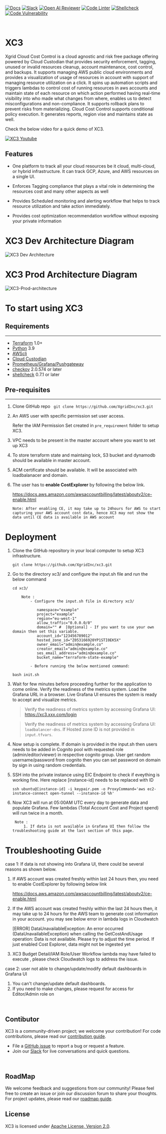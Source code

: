 <br>

[![Docs](https://img.shields.io/badge/docs-latest-blue)](https://github.com/XgridInc/xc3)
[![Slack](https://slackin.px.dev/badge.svg)](https://app.slack.com/client/T055VHJ0087/C0571UK3SBG)
[![Open AI Reviewer](https://github.com/XgridInc/xc3/actions/workflows/openai-pr-reviewer.yml/badge.svg)](https://github.com/XgridInc/xc3/actions/workflows/openai-pr-reviewer.yml)
[![Code Linter](https://github.com/XgridInc/xc3/actions/workflows/linter.yml/badge.svg)](https://github.com/XgridInc/xc3/actions/workflows/linter.yml)
[![Shellcheck](https://github.com/XgridInc/xc3/actions/workflows/shellcheck.yml/badge.svg)](https://github.com/XgridInc/xc3/actions/workflows/shellcheck.yml)
[![Code Vulnerability](https://github.com/XgridInc/xc3/actions/workflows/checkov.yml/badge.svg)](https://github.com/XgridInc/xc3/actions/workflows/checkov.yml)

<br>

# XC3

Xgrid Cloud Cost Control is a cloud agnostic and risk free package offering powered by Cloud Custodian that provides security enforcement, tagging, unused or invalid resources cleanup, account maintenance, cost control, and backups. It supports managing AWS public cloud environments and provides a visualization of usage of resources in account with support of managing resource utilization on a click. It spins up automation scripts and triggers lambdas to control cost of running resources in aws accounts and maintain state of each resource on which action performed having real-time visibility into who made what changes from where, enables us to detect misconfigurations and non-compliance. It supports rollback plans to prevent risks from materializing. Cloud Cost Control supports conditional policy execution. It generates reports, region vise and maintains state as well.

Check the below video for a quick demo of XC3.

[![XC3 Youtube](https://user-images.githubusercontent.com/114464405/229470468-ab186c9a-c475-40f2-9758-b89a7a3555d9.png)](https://www.youtube.com/watch?v=K4eEcl3wTZ0)

## Features

- One platform to track all your cloud resources be it cloud, multi-cloud, or hybrid infrastructure. It can track GCP, Azure, and AWS resources on a single UI.

- Enforces Tagging compliance that plays a vital role in determining the resources cost and many other aspects as well

- Provides Scheduled monitoring and alerting workflow that helps to track resource utilization and take action immediately.

- Provides cost optimization recommendation workflow without exposing your private information

# XC3 Dev Architecture Diagram

![XC3 Dev Architecture](https://github.com/XgridInc/xc3/assets/138758061/8bd4a8f3-ee54-44ee-a152-865d7ce6bb2b)

# XC3 Prod Architecture Diagram
 
![XC3-Prod-architecture](https://github.com/XgridInc/xc3/assets/122358742/1f9b1c1e-92ca-4b2e-af17-8465214f25e9)

# To start using XC3

## Requirements

---

- [Terraform](https://www.terraform.io/downloads.html) 1.0+
- [Python](https://www.python.org/downloads) 3.9
- [AWScli](https://docs.aws.amazon.com/cli/latest/userguide/cli-chap-install.html)
- [Cloud Custodian](https://cloudcustodian.io/docs/quickstart/index.html#install-cloud-custodian)
- [Prometheus/Grafana/Pushgateway](https://github.com/Einsteinish/Docker-Compose-Prometheus-and-Grafana.git)
- [checkov](https://github.com/bridgecrewio/checkov) 2.0.574 or later
- [shellcheck](https://github.com/koalaman/shellcheck) 0.7.1 or later

## Pre-requisites

---

1. Clone GitHub repo
   ` git clone https://github.com/XgridInc/xc3.git`
2. An AWS user with specific permission set user access.

   Refer the IAM Permission Set created in `pre_requirement` folder to setup XC3.

3. VPC needs to be present in the master account where you want to set up XC3


4. To store terraform state and maintaing lock, S3 bucket and dynamodb should be available in master account.

5. ACM certificate should be available. It will be associated with loadbalanacer and domain.

6. The user has to **enable CostExplorer** by following the below link.

   https://docs.aws.amazon.com/awsaccountbilling/latest/aboutv2/ce-enable.html

   ```
   Note: After enabling CE, it may take up to 24hours for AWS to start capturing your AWS account cost data, hence XC3 may not show the data until CE data is available in AWS account
   ```

# Deployment

1.  Clone the GitHub repository in your local computer to setup XC3 infrastructure.

    ```
    git clone https://github.com/XgridInc/xc3.git
    ```

2. Go to the directory xc3/ and configure the input.sh file and run the below command
    ```
    cd xc3/

        Note :
            - Configure the input.sh file in directory xc3/

               namespace="example"
               project="example"
               region="eu-west-1"
               allow_traffic="0.0.0.0/0"
               domain="" #  [Optional] - If you want to use your own domain then set this variable.
               account_id="123456789012"
               hosted_zone_id="Z053166920YP1STI0EK5X"
               owner_email="admin@example.co"
               creator_email="admin@example.co"
               ses_email_address="admin@example.co"
               bucket_name="terraform-state-example"

            - Before running the below mentioned command:

    bash init.sh
    ```

3. Wait for few minutes before proceeding further for the application to come online.
    Verify the readiness of the metrics system. Load the Grafana URL in a browser. Live Grafana UI ensures the system is ready to accept and visualize metrics.


    > Verify the readiness of metrics system by accessing Grafana UI: https://xc3.xxx.com/login

    > Verify the readiness of metrics system by accessing Grafana UI: `loadbalancer-dns`. If Hosted zone ID is not provided in `input.tfvars`.



4. Now setup is complete. If domain is provided in the input.sh then users needs to be added in Cognito pool with requested role (admin/editor/viewer) in respective cognito group. User get random username/password from cognito then you can set password on domain by sign in using random credentials.

5. SSH into the private instance using EIC Endpoint to check if eveything is working fine. Here replace [instance-id] needs to be replaced with ID

    ``` ssh ubuntu@[instance-id] -i keypair.pem -o ProxyCommand='aws ec2-instance-connect open-tunnel --instance-id %h' ```

6. Now XC3 will run at 05:00AM UTC every day to generate data and populate Grafana. Few lambdas (Total Account Cost and Project spend) will run twice in a month.

        Note :
            1. If data is not available in Grafana UI then follow the troubleshooting guide at the last section of this page.

# Troubleshooting Guide

case 1: If data is not showing into Grafana UI, there could be several reasons as shown below.

1. If AWS account was created freshly within last 24 hours then, you need to enable CostExplorer by following below link

   https://docs.aws.amazon.com/awsaccountbilling/latest/aboutv2/ce-enable.html

2. If the AWS account was created freshly within the last 24 hours then, it may take up to 24 hours for the AWS team to generate cost information in your account.
   you may see below error in lambda logs in Cloudwatch

   [ERROR] DataUnavailableException: An error occurred (DataUnavailableException) when calling the GetCostAndUsage operation: Data is not available. Please try to adjust the time period. If just enabled Cost Explorer, data might not be ingested yet

3. XC3 Budget Detail/IAM Role/User Workflow lambda may have failed to execute , please check Cloudwatch logs to address the issue.

case 2: user not able to change/update/modify default dashboards in Grafana UI

1.  You can't change/update default dashboards.
2.  If you need to make changes, please request for access for Editor/Admin role on

<br clear="all">

## Contibutor

XC3 is a community-driven project; we welcome your contribution! For code contributions, please read our [contribution guide](./CONTRIBUTING.md).

- File a [GitHub issue](https://github.com/XgridInc/xc3/issues) to report a bug or request a feature.
- Join our [Slack](https://join.slack.com/t/xgrid-group/shared_invite/zt-1uhzlrt6t-Dx_BqfQJKsHhSug1arbbAQ) for live conversations and quick questions.

<br clear="all">

## RoadMap

We welcome feedback and suggestions from our community! Please feel free to create an issue or join our discussion forum to share your thoughts.
For project updates, please read our [roadmap guide](./ROADMAP.md).

## License

XC3 is licensed under [Apache License, Version 2.0](./LICENSE).
